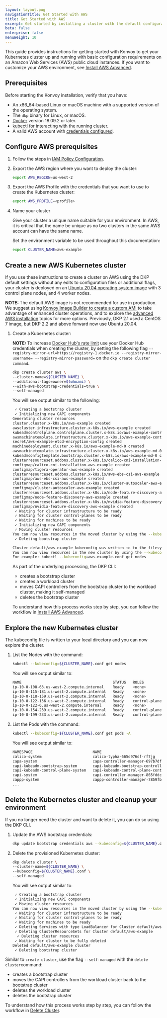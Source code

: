 ```yaml
---
layout: layout.pug
navigationTitle: Get Started with AWS
title: Get Started with AWS
excerpt: Get started by installing a cluster with the default configuration settings on AWS
beta: false
enterprise: false
menuWeight: 10
---
```


This guide provides instructions for getting started with Konvoy to get your Kubernetes cluster up and running with basic configuration requirements on an Amazon Web Services (AWS) public cloud instances. If you want to customize your AWS environment, see [Install AWS Advanced][advanced].

## Prerequisites

Before starting the Konvoy installation, verify that you have:

- An x86_64-based Linux or macOS machine with a supported version of the operating system.
- The `dkp` binary for Linux, or macOS.
- [Docker][install_docker] version 18.09.2 or later.
- [kubectl][install_kubectl] for interacting with the running cluster.
- A valid AWS account with [credentials configured][aws_credentials].

## Configure AWS prerequisites

1.  Follow the steps in [IAM Policy Configuration](../iam-policies).

1.  Export the AWS region where you want to deploy the cluster:

    ```bash
    export AWS_REGION=us-west-2
    ```

1.  Export the AWS Profile with the credentials that you want to use to create the Kubernetes cluster:

    ```bash
    export AWS_PROFILE=<profile>
    ```

1.  Name your cluster

    Give your cluster a unique name suitable for your environment. In AWS, it is critical that the name be unique as no two clusters in the same AWS account can have the same name.

    Set the environment variable to be used throughout this documentation:

    ```bash
    export CLUSTER_NAME=aws-example
    ```

## Create a new AWS Kubernetes cluster

If you use these instructions to create a cluster on AWS using the DKP default settings without any edits to configuration files or additional flags, your cluster is deployed on an [Ubuntu 20.04 operating system image][supported-systems] with 3 control plane nodes, and 4 worker nodes.

<p class="message--note"><strong>NOTE: </strong>
The default AWS image is not recommended for use in production. We suggest using <a href="../../../image-builder/create-ami">Konvoy Image Builder to create a custom AMI</a> to take advantage of enhanced cluster operations, and to explore the <a href="../advanced">advanced AWS installation</a> topics for more options. Previously, DKP 2.1 used a CentOS 7 image, but DKP 2.2 and above forward now use Ubuntu 20.04.
</p>

1.  Create a Kubernetes cluster:

    <p class="message--note"><strong>NOTE: </strong>To increase <a href="https://docs.docker.com/docker-hub/download-rate-limit/">Docker Hub's rate limit</a> use your Docker Hub credentials when creating the cluster, by setting the following flag <code>--registry-mirror-url=https://registry-1.docker.io --registry-mirror-username= --registry-mirror-password=</code> on the <code>dkp create cluster command</code>.</p>

    ```bash
    dkp create cluster aws \
    --cluster-name=${CLUSTER_NAME} \
    --additional-tags=owner=$(whoami) \
    --with-aws-bootstrap-credentials=true \    
    --self-managed
    ```

    You will see output similar to the following:

    ```sh
     ✓ Creating a bootstrap cluster
	 ✓ Initializing new CAPI components
	Generating cluster resources
	cluster.cluster.x-k8s.io/aws-example created
	awscluster.infrastructure.cluster.x-k8s.io/aws-example created
	kubeadmcontrolplane.controlplane.cluster.x-k8s.io/aws-example-control-plane created
	awsmachinetemplate.infrastructure.cluster.x-k8s.io/aws-example-control-plane created
	secret/aws-example-etcd-encryption-config created
	machinedeployment.cluster.x-k8s.io/aws-example-md-0 created
	awsmachinetemplate.infrastructure.cluster.x-k8s.io/aws-example-md-0 created
	kubeadmconfigtemplate.bootstrap.cluster.x-k8s.io/aws-example-md-0 created
	clusterresourceset.addons.cluster.x-k8s.io/calico-cni-installation-aws-example created
	configmap/calico-cni-installation-aws-example created
	configmap/tigera-operator-aws-example created
	clusterresourceset.addons.cluster.x-k8s.io/aws-ebs-csi-aws-example created
	configmap/aws-ebs-csi-aws-example created
	clusterresourceset.addons.cluster.x-k8s.io/cluster-autoscaler-aws-example created
	configmap/cluster-autoscaler-aws-example created
	clusterresourceset.addons.cluster.x-k8s.io/node-feature-discovery-aws-example created
	configmap/node-feature-discovery-aws-example created
	clusterresourceset.addons.cluster.x-k8s.io/nvidia-feature-discovery-aws-example created
	configmap/nvidia-feature-discovery-aws-example created
	 ✓ Waiting for cluster infrastructure to be ready
	 ✓ Waiting for cluster control-planes to be ready
	 ✓ Waiting for machines to be ready
	 ✓ Initializing new CAPI components
	 ✓ Moving cluster resources
	You can now view resources in the moved cluster by using the --kubeconfig flag with kubectl. For example: kubectl --kubeconfig=/home/gflorinskaya/repos/advanced-tests/konvoy2-test-v3/aws-example.conf get nodes
	 ✓ Deleting bootstrap cluster

	Cluster default/aws-example kubeconfig was written to to the filesystem.
	You can now view resources in the new cluster by using the --kubeconfig flag with kubectl.
	For example: kubectl --kubeconfig=aws-example.conf get nodes
    ```

    As part of the underlying processing, the DKP CLI:
    - creates a bootstrap cluster
    - creates a workload cluster
    - moves CAPI controllers from the bootstrap cluster to the workload cluster, making it self-managed
    - deletes the bootstrap cluster

    To understand how this process works step by step, you can follow the workflow in [Install AWS Advanced][advanced].

## Explore the new Kubernetes cluster

The kubeconfig file is written to your local directory and you can now explore the cluster.

1.  List the Nodes with the command:

    ```bash
    kubectl --kubeconfig=${CLUSTER_NAME}.conf get nodes
    ```

    You will see output similar to:

    ```sh
	NAME                                         STATUS   ROLES                  AGE   VERSION
	ip-10-0-108-63.us-west-2.compute.internal    Ready    <none>                 59m   v1.22.8
	ip-10-0-115-181.us-west-2.compute.internal   Ready    <none>                 59m   v1.22.8
	ip-10-0-118-159.us-west-2.compute.internal   Ready    <none>                 59m   v1.22.8
	ip-10-0-122-136.us-west-2.compute.internal   Ready    control-plane,master   60m   v1.22.8
	ip-10-0-122-6.us-west-2.compute.internal     Ready    <none>                 59m   v1.22.8
	ip-10-0-154-239.us-west-2.compute.internal   Ready    control-plane,master   59m   v1.22.8
	ip-10-0-199-233.us-west-2.compute.internal   Ready    control-plane,master   57m   v1.22.8
    ```

1.  List the Pods with the command:

    ```bash
    kubectl --kubeconfig=${CLUSTER_NAME}.conf get pods -A
    ```

    You will see output similar to:

    ```sh
    NAMESPACE                           NAME                                                                 READY   STATUS    RESTARTS   AGE
    calico-system                       calico-typha-665d976df-rf7jg                                         1/1     Running   0          60m
    capa-system                         capa-controller-manager-697b7df888-vhcbj                             2/2     Running   0          57m
    capi-kubeadm-bootstrap-system       capi-kubeadm-bootstrap-controller-manager-67d8fc9688-5p65s           1/1     Running   0          57m
    capi-kubeadm-control-plane-system   capi-kubeadm-control-plane-controller-manager-846ff8b565-jqmhd       1/1     Running   0          57m
    capi-system                         capi-controller-manager-865fddc84c-9g7bb                             1/1     Running   0          57m
    cappp-system                        cappp-controller-manager-7859fbbb7f-xjh6k                            1/1     Running   0          56m
    ...
    ```

## Delete the Kubernetes cluster and cleanup your environment

If you no longer need the cluster and want to delete it, you can do so using the DKP CLI.

1.  Update the AWS bootstrap credentials:

    ```bash
    dkp update bootstrap credentials aws --kubeconfig=${CLUSTER_NAME}.conf
    ```

1.  Delete the provisioned Kubernetes cluster:

    ```bash
    dkp delete cluster \
    --cluster-name=${CLUSTER_NAME} \
    --kubeconfig=${CLUSTER_NAME}.conf \
    --self-managed
    ```

    You will see output similar to:

    ```sh
	 ✓ Creating a bootstrap cluster
	 ✓ Initializing new CAPI components
	 ✓ Moving cluster resources
	You can now view resources in the moved cluster by using the --kubeconfig flag with kubectl. For example: kubectl --kubeconfig=aws-example-bootstrap.conf get nodes
	 ✓ Waiting for cluster infrastructure to be ready
	 ✓ Waiting for cluster control-planes to be ready
	 ✓ Waiting for machines to be ready
	 ✓ Deleting Services with type LoadBalancer for Cluster default/aws-example
	 ✓ Deleting ClusterResourceSets for Cluster default/aws-example
	  ✓ Deleting cluster resources
	 ✓ Waiting for cluster to be fully deleted
	Deleted default/aws-example cluster
	 ✓ Deleting bootstrap cluster
    ```

Similar to `create cluster`, use the flag `--self-managed` with the `delete cluster`command:

- creates a bootstrap cluster
- moves the CAPI controllers from the workload cluster back to the bootstrap cluster
- deletes the workload cluster
- deletes the bootstrap cluster

To understand how this process works step by step, you can follow the workflow in [Delete Cluster][advanced_delete].

[advanced]: ../advanced/
[advanced_delete]: ../advanced/delete/
[aws_advanced]: ../advanced
[aws_credentials]: https://docs.aws.amazon.com/cli/latest/userguide/cli-configure-profiles.htm
[install_docker]: https://docs.docker.com/get-docker/
[install_kubectl]: https://kubernetes.io/docs/tasks/tools/#kubectl
[kib_create_ami]: ../../../image-builder/create-ami
[supported-systems]: ../../../supported-operating-systems
